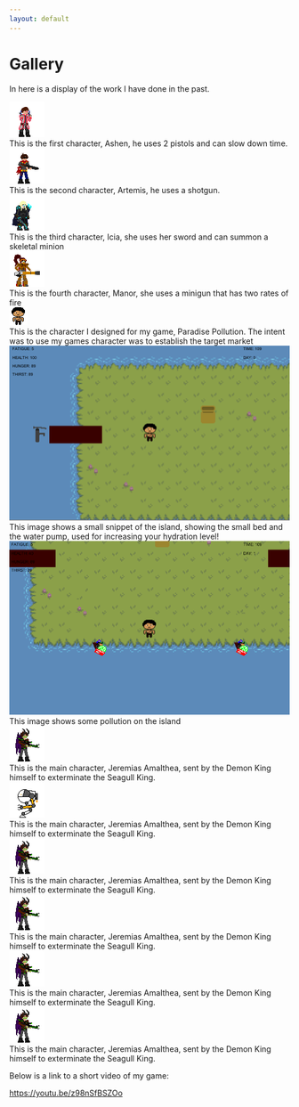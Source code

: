 ```yaml
---
layout: default
---
```


# Gallery

In here is a display of the work I have done in the past.

<div class="gallery">
  <a target="_blank" href="assets/gallery/1.png">
    <img src="assets/gallery/1_thumb.png" alt="example 1">
  </a>
  <div class="desc">This is the first character, Ashen, he uses 2 pistols and can slow down time.</div>
</div>

<div class="gallery">
  <a target="_blank" href="assets/gallery/2.png">
    <img src="assets/gallery/2_thumb.png" alt="example 1">
  </a>
  <div class="desc">This is the second character, Artemis, he uses a shotgun.</div>
</div>

<div class="gallery">
  <a target="_blank" href="assets/gallery/3.png">
    <img src="assets/gallery/3_thumb.png" alt="example 1">
  </a>
  <div class="desc">This is the third character, Icia, she uses her sword and can summon a skeletal minion</div>
</div>

<div class="gallery">
  <a target="_blank" href="assets/gallery/4.png">
    <img src="assets/gallery/4_thumb.png" alt="example 1">
  </a>
  <div class="desc">This is the fourth character, Manor, she uses a minigun that has two rates of fire</div>
</div>

<div class="gallery">
  <a target="_blank" href="assets/gallery/New Piskel-1.png.png">
    <img src="assets/gallery/New Piskel-1.png.png" alt="example 1">
  </a>
  <div class="desc">This is the character I designed for my game, Paradise Pollution. The intent was to use my games character was to establish the target market</div>
</div>

<div class="gallery">
  <a target="_blank" href="assets/gallery/GamePhoto1.PNG">
    <img src="assets/gallery/GamePhoto1.PNG" alt="example 1">
  </a>
  <div class="desc">This image shows a small snippet of the island, showing the small bed and the water pump, used for increasing your hydration level!</div>
</div>

<div class="gallery">
  <a target="_blank" href="assets/gallery/GamePhoto2.PNG">
    <img src="assets/gallery/GamePhoto2.PNG" alt="example 1">
  </a>
  <div class="desc">This image shows some pollution on the island</div>
</div>

<div class="gallery">
  <a target="_blank" href="assets/gallery/Character_ Jeremias Amalthea-1.png.png">
    <img src="assets/gallery/Character_ Jeremias Amalthea-1.png.png" alt="example 1">
  </a>
  <div class="desc">This is the main character, Jeremias Amalthea, sent by the Demon King himself to exterminate the Seagull King.</div>
</div>

<div class="gallery">
  <a target="_blank" href="assets/gallery/Mechagull-1.png.png">
    <img src="assets/gallery/Mechagull-1.png.png" alt="example 1">
  </a>
  <div class="desc">This is the main character, Jeremias Amalthea, sent by the Demon King himself to exterminate the Seagull King.</div>
</div>

<div class="gallery">
  <a target="_blank" href="assets/gallery/Character_ Jeremias Amalthea-1.png.png">
    <img src="assets/gallery/Character_ Jeremias Amalthea-1.png.png" alt="example 1">
  </a>
  <div class="desc">This is the main character, Jeremias Amalthea, sent by the Demon King himself to exterminate the Seagull King.</div>
</div>

<div class="gallery">
  <a target="_blank" href="assets/gallery/Character_ Jeremias Amalthea-1.png.png">
    <img src="assets/gallery/Character_ Jeremias Amalthea-1.png.png" alt="example 1">
  </a>
  <div class="desc">This is the main character, Jeremias Amalthea, sent by the Demon King himself to exterminate the Seagull King.</div>
</div>

<div class="gallery">
  <a target="_blank" href="assets/gallery/Character_ Jeremias Amalthea-1.png.png">
    <img src="assets/gallery/Character_ Jeremias Amalthea-1.png.png" alt="example 1">
  </a>
  <div class="desc">This is the main character, Jeremias Amalthea, sent by the Demon King himself to exterminate the Seagull King.</div>
</div>

<div class="gallery">
  <a target="_blank" href="assets/gallery/Character_ Jeremias Amalthea-1.png.png">
    <img src="assets/gallery/Character_ Jeremias Amalthea-1.png.png" alt="example 1">
  </a>
  <div class="desc">This is the main character, Jeremias Amalthea, sent by the Demon King himself to exterminate the Seagull King.</div>
</div>


Below is a link to a short video of my game:

https://youtu.be/z98nSfBSZOo
